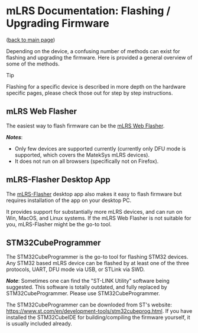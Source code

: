 # mLRS Documentation: Flashing / Upgrading Firmware #

([back to main page](../README.md))

Depending on the device, a confusing number of methods can exist for flashing and upgrading the firmware. Here is provided a general overview of some of the methods.

> [!TIP]
> Flashing for a specific device is described in more depth on the hardware specific pages, please check those out for step by step instructions.

## mLRS Web Flasher

The easiest way to flash firmware can be the [mLRS Web Flasher](https://mlrs.xyz/flash). 

***Notes***:
- Only few devices are supported currently (currently only DFU mode is supported, which covers the MatekSys mLRS devices).
- It does not run on all browsers (specifically not on Firefox).

## mLRS-Flasher Desktop App

The [mLRS-Flasher](https://github.com/olliw42/mLRS-Flasher) desktop app also makes it easy to flash firmware but requires installation of the app on your desktop PC. 

It provides support for substantially more mLRS devices, and can run on Win, MacOS, and Linux systems. If the mLRS Web Flasher is not suitable for you, mLRS-Flasher might be the go-to tool.  

## STM32CubeProgrammer

The STM32CubeProgrammer is the go-to tool for flashing STM32 devices. Any STM32 based mLRS device can be flashed by at least one of the three protocols, UART, DFU mode via USB, or STLink via SWD.

***Note***: Sometimes one can find the "ST-LINK Utility" software being suggested. This software is totally outdated, and fully replaced by STM32CubeProgrammer. Please use STM32CubeProgrammer.

The STM32CubeProgrammer can be downloded from ST's website: https://www.st.com/en/development-tools/stm32cubeprog.html. If you have installed the STM32CubeIDE for building/compiling the firmware yourself, it is usually included already.

